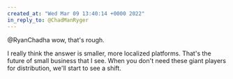 ```yaml
---
created_at: "Wed Mar 09 13:40:14 +0000 2022"
in_reply_to: @ChadManRyger
---
```


@RyanChadha wow, that's rough.

I really think the answer is smaller, more localized platforms. That's the future of small business that I see. When you don't need these giant players for distribution, we'll start to see a shift.